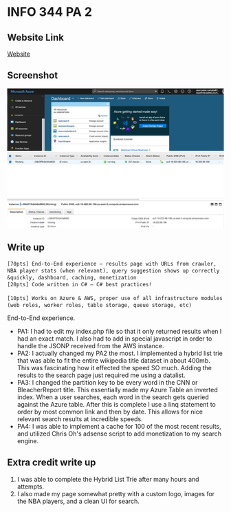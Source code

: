 # INFO 344 PA 2

## Website Link
[Website](http://seancampbellsearch.cloudapp.net)

## Screenshot
![Windows Azure Dashboard](./dashboard.jpeg)
![Amazon AWS Dashboard](./awsdashboard.jpeg)

## Write up

    [70pts] End-to-End experience – results page with URLs from crawler, NBA player stats (when relevant), query suggestion shows up correctly &quickly, dashboard, caching, monetization
    [20pts] Code written in C# – C# best practices!

    [10pts] Works on Azure & AWS, proper use of all infrastructure modules
    (web roles, worker roles, table storage, queue storage, etc)

End-to-End experience.
- PA1: I had to edit my index.php file so that it only returned results when I had an exact match. I also had to add in special javascript in order to handle the JSONP received from the AWS instance.
- PA2: I actually changed my PA2 the most. I implemented a hybrid list trie that was able to fit the entire wikipedia title dataset in about 400mb. This was fascinating how it effected the speed SO much. Adding the results to the search page just required me using a datalist.
- PA3: I changed the partition key to be every word in the CNN or BleacherReport title. This essentially made my Azure Table an inverted index. When a user searches, each word in the search gets queried against the Azure table. After this is complete I use a linq statement to order by most common link and then by date. This allows for nice relevant search results at incredible speeds.
- PA4: I was able to implement a cache for 100 of the most recent results, and utilized Chris Oh's adsense script to add monetization to my search engine.

## Extra credit write up
1. I was able to complete the Hybrid List Trie after many hours and attempts.
2. I also made my page somewhat pretty with a custom logo, images for the NBA players, and a clean UI for search.
